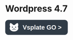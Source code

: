 # Wordpress 4.7

<a href="https://www.vsplate.com/?github=vulnspy/wordpress-4.7"><img alt="VSPLATE GO" src="https://raw.githubusercontent.com/vsplate/images/master/vsgo_btn.png" width="200px"></a>
